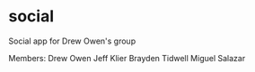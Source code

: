 social
======

Social app for Drew Owen's group

Members:
Drew Owen
Jeff Klier
Brayden Tidwell
Miguel Salazar
